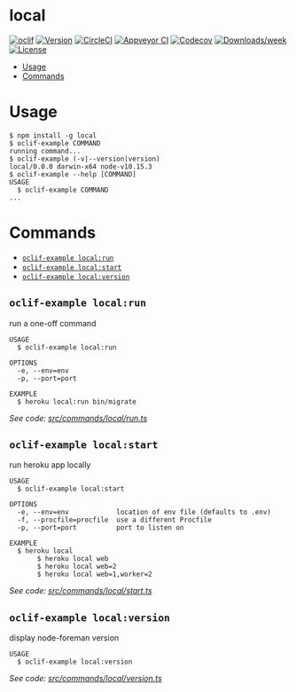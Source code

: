 local
=====



[![oclif](https://img.shields.io/badge/cli-oclif-brightgreen.svg)](https://oclif.io)
[![Version](https://img.shields.io/npm/v/local.svg)](https://npmjs.org/package/local)
[![CircleCI](https://circleci.com/gh/chadian/local/tree/master.svg?style=shield)](https://circleci.com/gh/chadian/local/tree/master)
[![Appveyor CI](https://ci.appveyor.com/api/projects/status/github/chadian/local?branch=master&svg=true)](https://ci.appveyor.com/project/chadian/local/branch/master)
[![Codecov](https://codecov.io/gh/chadian/local/branch/master/graph/badge.svg)](https://codecov.io/gh/chadian/local)
[![Downloads/week](https://img.shields.io/npm/dw/local.svg)](https://npmjs.org/package/local)
[![License](https://img.shields.io/npm/l/local.svg)](https://github.com/chadian/local/blob/master/package.json)

<!-- toc -->
* [Usage](#usage)
* [Commands](#commands)
<!-- tocstop -->
# Usage
<!-- usage -->
```sh-session
$ npm install -g local
$ oclif-example COMMAND
running command...
$ oclif-example (-v|--version|version)
local/0.0.0 darwin-x64 node-v10.15.3
$ oclif-example --help [COMMAND]
USAGE
  $ oclif-example COMMAND
...
```
<!-- usagestop -->
# Commands
<!-- commands -->
* [`oclif-example local:run`](#oclif-example-localrun)
* [`oclif-example local:start`](#oclif-example-localstart)
* [`oclif-example local:version`](#oclif-example-localversion)

## `oclif-example local:run`

run a one-off command

```
USAGE
  $ oclif-example local:run

OPTIONS
  -e, --env=env
  -p, --port=port

EXAMPLE
  $ heroku local:run bin/migrate
```

_See code: [src/commands/local/run.ts](https://github.com/chadian/local/blob/v0.0.0/src/commands/local/run.ts)_

## `oclif-example local:start`

run heroku app locally

```
USAGE
  $ oclif-example local:start

OPTIONS
  -e, --env=env            location of env file (defaults to .env)
  -f, --procfile=procfile  use a different Procfile
  -p, --port=port          port to listen on

EXAMPLE
  $ heroku local
       $ heroku local web
       $ heroku local web=2
       $ heroku local web=1,worker=2
```

_See code: [src/commands/local/start.ts](https://github.com/chadian/local/blob/v0.0.0/src/commands/local/start.ts)_

## `oclif-example local:version`

display node-foreman version

```
USAGE
  $ oclif-example local:version
```

_See code: [src/commands/local/version.ts](https://github.com/chadian/local/blob/v0.0.0/src/commands/local/version.ts)_
<!-- commandsstop -->
